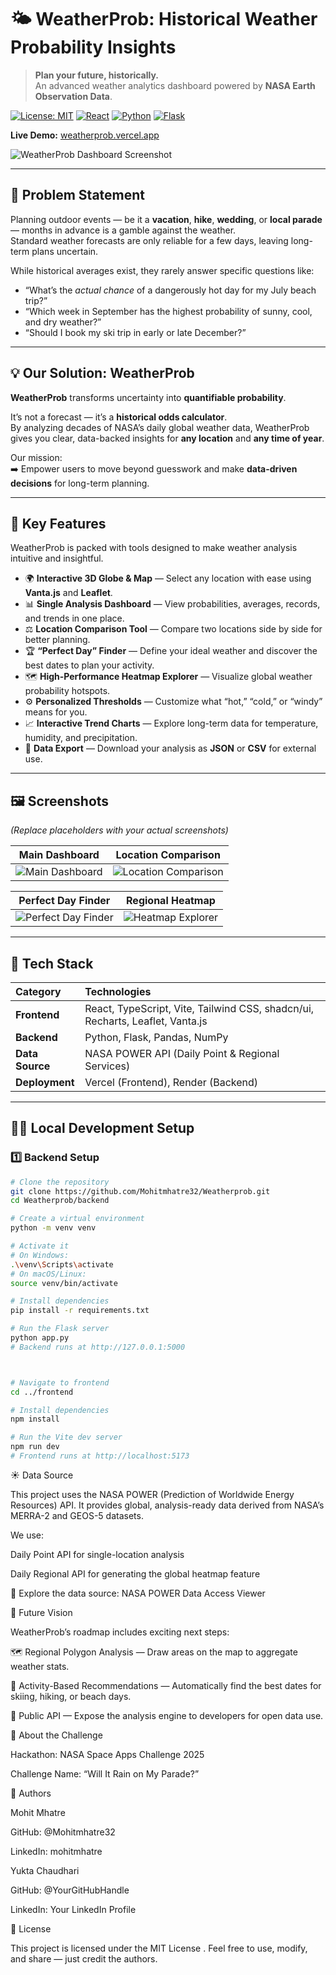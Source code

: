 # 🌤️ WeatherProb: Historical Weather Probability Insights

> **Plan your future, historically.**  
> An advanced weather analytics dashboard powered by **NASA Earth Observation Data**.

[![License: MIT](https://img.shields.io/badge/License-MIT-yellow.svg)](https://opensource.org/licenses/MIT)
[![React](https://img.shields.io/badge/React-20232A?style=for-the-badge&logo=react&logoColor=61DAFB)](https://react.dev/)
[![Python](https://img.shields.io/badge/Python-3776AB?style=for-the-badge&logo=python&logoColor=white)](https://www.python.org/)
[![Flask](https://img.shields.io/badge/Flask-000000?style=for-the-badge&logo=flask&logoColor=white)](https://flask.palletsprojects.com/)

**Live Demo:** [weatherprob.vercel.app](https://your-app-url.vercel.app)

![WeatherProb Dashboard Screenshot](https://your-screenshot-link.png)

---

## 🧩 Problem Statement

Planning outdoor events — be it a **vacation**, **hike**, **wedding**, or **local parade** — months in advance is a gamble against the weather.  
Standard weather forecasts are only reliable for a few days, leaving long-term plans uncertain.

While historical averages exist, they rarely answer specific questions like:
- “What’s the *actual chance* of a dangerously hot day for my July beach trip?”
- “Which week in September has the highest probability of sunny, cool, and dry weather?”
- “Should I book my ski trip in early or late December?”

---

## 💡 Our Solution: WeatherProb

**WeatherProb** transforms uncertainty into **quantifiable probability**.

It’s not a forecast — it’s a **historical odds calculator**.  
By analyzing decades of NASA’s daily global weather data, WeatherProb gives you clear, data-backed insights for **any location** and **any time of year**.

Our mission:  
➡️ Empower users to move beyond guesswork and make **data-driven decisions** for long-term planning.

---

## 🚀 Key Features

WeatherProb is packed with tools designed to make weather analysis intuitive and insightful.

- 🌍 **Interactive 3D Globe & Map** — Select any location with ease using **Vanta.js** and **Leaflet**.
- 📊 **Single Analysis Dashboard** — View probabilities, averages, records, and trends in one place.
- ⚖️ **Location Comparison Tool** — Compare two locations side by side for better planning.
- 🏆 **“Perfect Day” Finder** — Define your ideal weather and discover the best dates to plan your activity.
- 🗺️ **High-Performance Heatmap Explorer** — Visualize global weather probability hotspots.
- ⚙️ **Personalized Thresholds** — Customize what “hot,” “cold,” or “windy” means for you.
- 📈 **Interactive Trend Charts** — Explore long-term data for temperature, humidity, and precipitation.
- 💾 **Data Export** — Download your analysis as **JSON** or **CSV** for external use.

---

## 🖼️ Screenshots

*(Replace placeholders with your actual screenshots)*

| Main Dashboard | Location Comparison |
| :---: | :---: |
| ![Main Dashboard](https://your-dashboard-image.png) | ![Location Comparison](https://your-comparison-image.png) |

| Perfect Day Finder | Regional Heatmap |
| :---: | :---: |
| ![Perfect Day Finder](https://your-finder-image.png) | ![Heatmap Explorer](https://your-heatmap-image.png) |

---

## 🧱 Tech Stack

| Category | Technologies |
| :-- | :-- |
| **Frontend** | React, TypeScript, Vite, Tailwind CSS, shadcn/ui, Recharts, Leaflet, Vanta.js |
| **Backend** | Python, Flask, Pandas, NumPy |
| **Data Source** | NASA POWER API (Daily Point & Regional Services) |
| **Deployment** | Vercel (Frontend), Render (Backend) |

---

## 🧑‍💻 Local Development Setup

### 1️⃣ Backend Setup

```bash
# Clone the repository
git clone https://github.com/Mohitmhatre32/Weatherprob.git
cd Weatherprob/backend

# Create a virtual environment
python -m venv venv

# Activate it
# On Windows:
.\venv\Scripts\activate
# On macOS/Linux:
source venv/bin/activate

# Install dependencies
pip install -r requirements.txt

# Run the Flask server
python app.py
# Backend runs at http://127.0.0.1:5000



# Navigate to frontend
cd ../frontend

# Install dependencies
npm install

# Run the Vite dev server
npm run dev
# Frontend runs at http://localhost:5173


```

☀️ Data Source

This project uses the NASA POWER (Prediction of Worldwide Energy Resources) API.
It provides global, analysis-ready data derived from NASA’s MERRA-2 and GEOS-5 datasets.

We use:

Daily Point API for single-location analysis

Daily Regional API for generating the global heatmap feature

🔗 Explore the data source: NASA POWER Data Access Viewer

🔮 Future Vision

WeatherProb’s roadmap includes exciting next steps:

🗺️ Regional Polygon Analysis — Draw areas on the map to aggregate weather stats.

🎯 Activity-Based Recommendations — Automatically find the best dates for skiing, hiking, or beach days.

🔗 Public API — Expose the analysis engine to developers for open data use.

🧠 About the Challenge

Hackathon: NASA Space Apps Challenge 2025

Challenge Name: “Will It Rain on My Parade?”

👥 Authors

Mohit Mhatre

GitHub: @Mohitmhatre32

LinkedIn: mohitmhatre

Yukta Chaudhari

GitHub: @YourGitHubHandle

LinkedIn: Your LinkedIn Profile

🪪 License

This project is licensed under the MIT License
.
Feel free to use, modify, and share — just credit the authors.